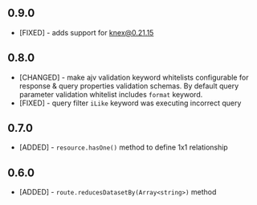 ## 0.9.0

* [FIXED] - adds support for knex@0.21.15

## 0.8.0

* [CHANGED] - make ajv validation keyword whitelists configurable for response & query properties validation schemas. By default query parameter validation whitelist includes `format` keyword.
* [FIXED] - query filter `iLike` keyword was executing incorrect query

## 0.7.0

* [ADDED] - `resource.hasOne()` method to define 1x1 relationship

## 0.6.0

* [ADDED] - `route.reducesDatasetBy(Array<string>)` method
